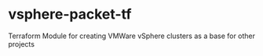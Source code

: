 # vsphere-packet-tf
Terraform Module for creating VMWare vSphere clusters as a base for other projects
